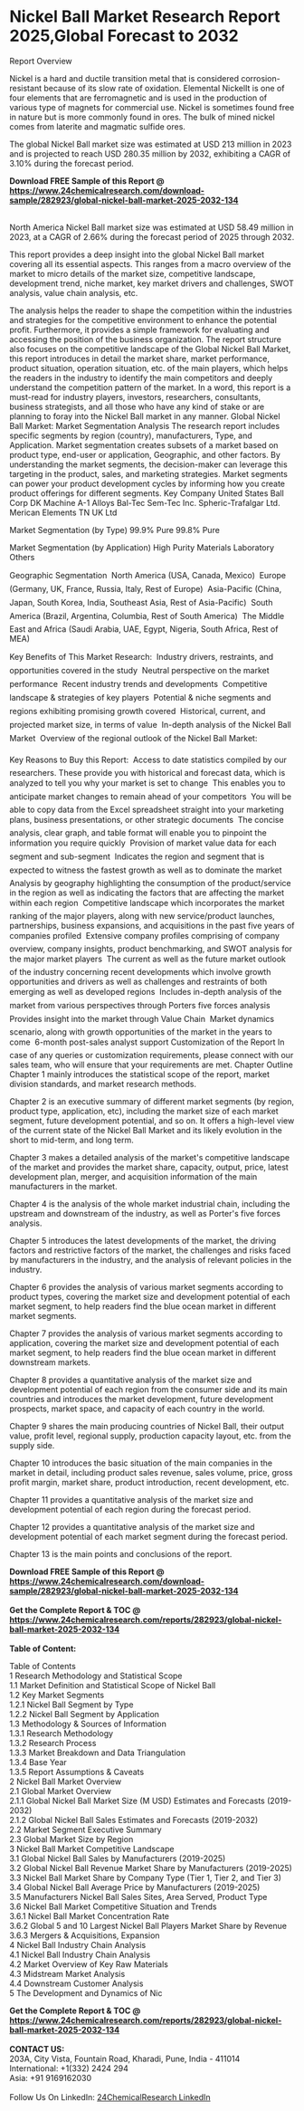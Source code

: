 <h1>Nickel Ball Market Research Report 2025,Global Forecast to 2032</h1><p>Report Overview</p><p>
Nickel is a hard and ductile transition metal that is considered corrosion-resistant because of its slow rate of oxidation. Elemental NickelIt is one of four elements that are ferromagnetic and is used in the production of various type of magnets for commercial use. Nickel is sometimes found free in nature but is more commonly found in ores. The bulk of mined nickel comes from laterite and magmatic sulfide ores.</p><p>
The global Nickel Ball market size was estimated at USD 213 million in 2023 and is projected to reach USD 280.35 million by 2032, exhibiting a CAGR of 3.10% during the forecast period.</p><div><b>Download FREE Sample of this Report @ 
            <a href="https://www.24chemicalresearch.com/download-sample/282923/global-nickel-ball-market-2025-2032-134">
            https://www.24chemicalresearch.com/download-sample/282923/global-nickel-ball-market-2025-2032-134</a></b></div><br><p>
North America Nickel Ball market size was estimated at USD 58.49 million in 2023, at a CAGR of 2.66% during the forecast period of 2025 through 2032.</p><p>
This report provides a deep insight into the global Nickel Ball market covering all its essential aspects. This ranges from a macro overview of the market to micro details of the market size, competitive landscape, development trend, niche market, key market drivers and challenges, SWOT analysis, value chain analysis, etc.</p><p>
The analysis helps the reader to shape the competition within the industries and strategies for the competitive environment to enhance the potential profit. Furthermore, it provides a simple framework for evaluating and accessing the position of the business organization. The report structure also focuses on the competitive landscape of the Global Nickel Ball Market, this report introduces in detail the market share, market performance, product situation, operation situation, etc. of the main players, which helps the readers in the industry to identify the main competitors and deeply understand the competition pattern of the market.
In a word, this report is a must-read for industry players, investors, researchers, consultants, business strategists, and all those who have any kind of stake or are planning to foray into the Nickel Ball market in any manner.
Global Nickel Ball Market: Market Segmentation Analysis
The research report includes specific segments by region (country), manufacturers, Type, and Application. Market segmentation creates subsets of a market based on product type, end-user or application, Geographic, and other factors. By understanding the market segments, the decision-maker can leverage this targeting in the product, sales, and marketing strategies. Market segments can power your product development cycles by informing how you create product offerings for different segments.
Key Company
United States Ball Corp
DK Machine
A-1 Alloys
Bal-Tec
Sem-Tec
Inc.
Spheric-Trafalgar
Ltd.
Merican Elements
TN UK Ltd</p><p>
Market Segmentation (by Type)
99.9% Pure
99.8% Pure</p><p>
Market Segmentation (by Application)
High Purity Materials
Laboratory
Others</p><p>
Geographic Segmentation
 North America (USA, Canada, Mexico)
 Europe (Germany, UK, France, Russia, Italy, Rest of Europe)
 Asia-Pacific (China, Japan, South Korea, India, Southeast Asia, Rest of Asia-Pacific)
 South America (Brazil, Argentina, Columbia, Rest of South America)
 The Middle East and Africa (Saudi Arabia, UAE, Egypt, Nigeria, South Africa, Rest of MEA)</p><p>
Key Benefits of This Market Research:
 Industry drivers, restraints, and opportunities covered in the study
 Neutral perspective on the market performance
 Recent industry trends and developments
 Competitive landscape &amp; strategies of key players
 Potential &amp; niche segments and regions exhibiting promising growth covered
 Historical, current, and projected market size, in terms of value
 In-depth analysis of the Nickel Ball Market
 Overview of the regional outlook of the Nickel Ball Market:</p><p>
Key Reasons to Buy this Report:
 Access to date statistics compiled by our researchers. These provide you with historical and forecast data, which is analyzed to tell you why your market is set to change
 This enables you to anticipate market changes to remain ahead of your competitors
 You will be able to copy data from the Excel spreadsheet straight into your marketing plans, business presentations, or other strategic documents
 The concise analysis, clear graph, and table format will enable you to pinpoint the information you require quickly
 Provision of market value data for each segment and sub-segment
 Indicates the region and segment that is expected to witness the fastest growth as well as to dominate the market
 Analysis by geography highlighting the consumption of the product/service in the region as well as indicating the factors that are affecting the market within each region
 Competitive landscape which incorporates the market ranking of the major players, along with new service/product launches, partnerships, business expansions, and acquisitions in the past five years of companies profiled
 Extensive company profiles comprising of company overview, company insights, product benchmarking, and SWOT analysis for the major market players
 The current as well as the future market outlook of the industry concerning recent developments which involve growth opportunities and drivers as well as challenges and restraints of both emerging as well as developed regions
 Includes in-depth analysis of the market from various perspectives through Porters five forces analysis
 Provides insight into the market through Value Chain
 Market dynamics scenario, along with growth opportunities of the market in the years to come
 6-month post-sales analyst support
Customization of the Report
In case of any queries or customization requirements, please connect with our sales team, who will ensure that your requirements are met.
Chapter Outline
Chapter 1 mainly introduces the statistical scope of the report, market division standards, and market research methods.</p><p>
Chapter 2 is an executive summary of different market segments (by region, product type, application, etc), including the market size of each market segment, future development potential, and so on. It offers a high-level view of the current state of the Nickel Ball Market and its likely evolution in the short to mid-term, and long term.</p><p>
Chapter 3 makes a detailed analysis of the market's competitive landscape of the market and provides the market share, capacity, output, price, latest development plan, merger, and acquisition information of the main manufacturers in the market.</p><p>
Chapter 4 is the analysis of the whole market industrial chain, including the upstream and downstream of the industry, as well as Porter's five forces analysis.</p><p>
Chapter 5 introduces the latest developments of the market, the driving factors and restrictive factors of the market, the challenges and risks faced by manufacturers in the industry, and the analysis of relevant policies in the industry.</p><p>
Chapter 6 provides the analysis of various market segments according to product types, covering the market size and development potential of each market segment, to help readers find the blue ocean market in different market segments.</p><p>
Chapter 7 provides the analysis of various market segments according to application, covering the market size and development potential of each market segment, to help readers find the blue ocean market in different downstream markets.</p><p>
Chapter 8 provides a quantitative analysis of the market size and development potential of each region from the consumer side and its main countries and introduces the market development, future development prospects, market space, and capacity of each country in the world.</p><p>
Chapter 9 shares the main producing countries of Nickel Ball, their output value, profit level, regional supply, production capacity layout, etc. from the supply side.</p><p>
Chapter 10 introduces the basic situation of the main companies in the market in detail, including product sales revenue, sales volume, price, gross profit margin, market share, product introduction, recent development, etc.</p><p>
Chapter 11 provides a quantitative analysis of the market size and development potential of each region during the forecast period.</p><p>
Chapter 12 provides a quantitative analysis of the market size and development potential of each market segment during the forecast period.</p><p>
Chapter 13 is the main points and conclusions of the report.</p><p>
</p><div><b>Download FREE Sample of this Report @ 
            <a href="https://www.24chemicalresearch.com/download-sample/282923/global-nickel-ball-market-2025-2032-134">
            https://www.24chemicalresearch.com/download-sample/282923/global-nickel-ball-market-2025-2032-134</a></b></div><br><div><b>Get the Complete Report & TOC @ 
            <a href="https://www.24chemicalresearch.com/reports/282923/global-nickel-ball-market-2025-2032-134">
            https://www.24chemicalresearch.com/reports/282923/global-nickel-ball-market-2025-2032-134</a></b></div><br>
            <b>Table of Content:</b><p>Table of Contents<br />
1 Research Methodology and Statistical Scope<br />
1.1 Market Definition and Statistical Scope of Nickel Ball<br />
1.2 Key Market Segments<br />
1.2.1 Nickel Ball Segment by Type<br />
1.2.2 Nickel Ball Segment by Application<br />
1.3 Methodology & Sources of Information<br />
1.3.1 Research Methodology<br />
1.3.2 Research Process<br />
1.3.3 Market Breakdown and Data Triangulation<br />
1.3.4 Base Year<br />
1.3.5 Report Assumptions & Caveats<br />
2 Nickel Ball Market Overview<br />
2.1 Global Market Overview<br />
2.1.1 Global Nickel Ball Market Size (M USD) Estimates and Forecasts (2019-2032)<br />
2.1.2 Global Nickel Ball Sales Estimates and Forecasts (2019-2032)<br />
2.2 Market Segment Executive Summary<br />
2.3 Global Market Size by Region<br />
3 Nickel Ball Market Competitive Landscape<br />
3.1 Global Nickel Ball Sales by Manufacturers (2019-2025)<br />
3.2 Global Nickel Ball Revenue Market Share by Manufacturers (2019-2025)<br />
3.3 Nickel Ball Market Share by Company Type (Tier 1, Tier 2, and Tier 3)<br />
3.4 Global Nickel Ball Average Price by Manufacturers (2019-2025)<br />
3.5 Manufacturers Nickel Ball Sales Sites, Area Served, Product Type<br />
3.6 Nickel Ball Market Competitive Situation and Trends<br />
3.6.1 Nickel Ball Market Concentration Rate<br />
3.6.2 Global 5 and 10 Largest Nickel Ball Players Market Share by Revenue<br />
3.6.3 Mergers & Acquisitions, Expansion<br />
4 Nickel Ball Industry Chain Analysis<br />
4.1 Nickel Ball Industry Chain Analysis<br />
4.2 Market Overview of Key Raw Materials<br />
4.3 Midstream Market Analysis<br />
4.4 Downstream Customer Analysis<br />
5 The Development and Dynamics of Nic</p><div><b>Get the Complete Report & TOC @ 
            <a href="https://www.24chemicalresearch.com/reports/282923/global-nickel-ball-market-2025-2032-134">
            https://www.24chemicalresearch.com/reports/282923/global-nickel-ball-market-2025-2032-134</a></b></div><br><b>CONTACT US:</b><br>
            203A, City Vista, Fountain Road, Kharadi, Pune, India - 411014<br>
            International: +1(332) 2424 294<br>
            Asia: +91 9169162030 <br><br>
            Follow Us On LinkedIn: <a href="https://www.linkedin.com/company/24chemicalresearch/">24ChemicalResearch LinkedIn</a>